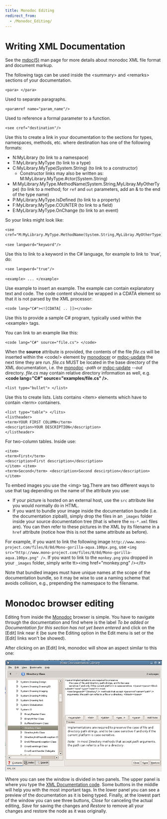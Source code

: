 ```yaml
---
title: Monodoc Editing
redirect_from:
  - /Monodoc_Editing/
---
```


Writing XML Documentation
=========================

See the [mdoc(5)](http://www.go-mono.org/docs/monodoc.ashx?link=man:mdoc(5)) man page for more details about monodoc XML file format and document markup.

The following tags can be used inside the \<summary\> and \<remarks\> sections of your documentation.

    <para> </para>

Used to separate paragraphs.

    <paramref name="param_name"/>

Used to reference a formal parameter to a function.

    <see cref="destination"/>

Use this to create a link in your documentation to the sections for types, namespaces, methods, etc. where destination has one of the following formats:

-   N:MyLibrary (to link to a namespace)
-   T:MyLibrary.MyType (to link to a type)
-   C:MyLibrary.MyType(System.String) (to link to a constructor)
    -   Constructor links may also be written as: M:MyLibrary.MyType.#ctor(System.String)
-   M:MyLibrary.MyType.MethodName(System.String,MyLibray.MyOtherType) (to link to a method; for `ref` and `out` parameters, add an & to the end of the type name)
-   P:MyLibrary.MyType.IsDefined (to link to a property)
-   F:MyLibrary.MyType.COUNTER (to link to a field)
-   E:MyLibrary.MyType.OnChange (to link to an event)

So your links might look like:

    <see cref="M:MyLibrary.MyType.MethodName(System.String,MyLibray.MyOtherType)"/>

    <see langword="keyword"/>

Use this to link to a keyword in the C# language, for example to link to \`true', do:

    <see langword="true"/>

    <example> ... </example>

Use example to insert an example. The example can contain explanatory text and code. The code content should be wrapped in a CDATA element so that it is not parsed by the XML processor:

    <code lang="C#"><![CDATA[ .. ]]></code>

Use this to provide a sample C# program, typically used within the \<example\> tags.

You can link to an example like this:

    <code lang="C#" source="file.cs"> </code>

When the **source** attribute is provided, the contents of the file *file.cs* will be inserted within the \<code/\> element by [monodocer](/docs/tools+libraries/tools/monodocer/) or [mdoc-update](/docs/tools+libraries/tools/mdoc/) the next time they are run. *file.cs* MUST be located in the base directory of the XML documentation, i.e. the [monodoc](/docs/tools+libraries/tools/monodocer/) *-path* or [mdoc-update](/docs/tools+libraries/tools/mdoc/) *--out* directory. *file.cs* may contain relative directory information as well, e.g. **\<code lang="C#" source="examples/file.cs" /\>.**

    <list type="bullet"> </list>

Use this to create lists. Lists contains \<item\> elements which have to contain \<term\> containers.

    <list type="table"> </lits>
    <listheader>
    <term>YOUR FIRST COLUMN</term>
    <description>YOUR DESCRIPTION</description>
    </listheader>

For two-column tables. Inside use:

    <item>
    <term>First</term>
    <description>First description</description>
    </item> <item>
    <term>Second</term> <description>Second descirption</description>
    </item>

To embed images you use the \<img\> tag.There are two different ways to use that tag depending on the name of the attribute you use:

-   If your picture is hosted on an external host, use the `src` attribute like you would normally do in HTML.
-   If you want to bundle your image inside the documentation bundle (i.e. the documentation zipball), simply drop the files in an `_images` folder inside your source documentation tree (that is where the `ns-*.xml` files are). You can then refer to these pictures in the XML by its filename in a `href` attribute (notice how this is not the same attribute as before).

For example, if you want to link the following image `http://www.mono-project.com/files/8/8d/Mono-gorilla-aqua.100px.png`, use `<img src="http://www.mono-project.com/files/8/8d/Mono-gorilla-aqua.100px.png" />`. If you want to link to the `monkey.png` you dropped in your `_images` folder, simply write tt\>\<img href="monkey.png" /\>\</tt\>

Note that bundled images must have unique names at the scope of the documentation bundle, so it may be wise to use a naming scheme that avoids collision, e.g., prepending the namespace to the filename.

Monodoc browser editing
=======================

Editing from inside the [Monodoc](/docs/tools+libraries/tools/monodoc/) browser is simple. You have to navigate through the documentation and find where is the label *To be added* or *Documentation for this section has not yet been entered* and click on the [Edit] link near it (be sure the Editing option in the Edit menu is set or the [Edit] links won't be showed).

After clicking on an [Edit] link, monodoc will show an aspect similar to this one:

[![Monodoc-edit.png](/archived/images/4/41/Monodoc-edit.png)](/archived/images/4/41/Monodoc-edit.png)

Where you can see the window is divided in two panels. The upper panel is where you type the [XML Documentation code](#writing-xml-documentation). Some buttons in the middle will help you with the most important tags. In the lower panel you can see a preview of the documentation as it is being typed. Finally, at the lowest part of the window you can see three buttons, *Close* for canceling the actual editing, *Save* for saving the changes and *Restore* to remove all your changes and restore the node as it was originally.
